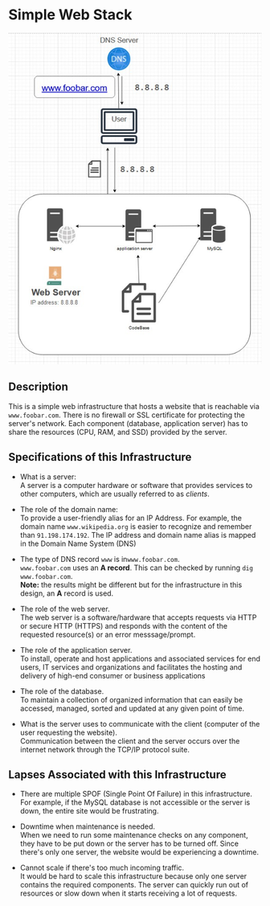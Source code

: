 # Simple Web Stack

![Image of a simple web stack](0-simple_web_stack.jpg)


## Description

This is a simple web infrastructure that hosts a website that is reachable via `www.foobar.com`. There is no firewall or SSL certificate for protecting the server's network. Each component (database, application server) has to share the resources (CPU, RAM, and SSD) provided by the server.

## Specifications of this Infrastructure

+ What is a server:<br/>A server is a computer hardware or software that provides services to other computers, which are usually referred to as *clients*.

+ The role of the domain name:<br/>To provide a user-friendly alias for an IP Address. For example, the domain name `www.wikipedia.org` is easier to recognize and remember than `91.198.174.192`. The IP address and domain name alias is mapped in the Domain Name System (DNS)

+ The type of DNS record `www` is in`www.foobar.com`.<br/>`www.foobar.com` uses an **A record**. This can be checked by running `dig www.foobar.com`.<br/>**Note:** the results might be different but for the infrastructure in this design, an **A** record is used.<br/>

+ The role of the web server.<br/>The web server is a software/hardware that accepts requests via HTTP or secure HTTP (HTTPS) and responds with the content of the requested resource(s) or an error messsage/prompt.

+ The role of the application server.<br/>To install, operate and host applications and associated services for end users, IT services and organizations and facilitates the hosting and delivery of high-end consumer or business applications

+ The role of the database.<br/>To maintain a collection of organized information that can easily be accessed, managed, sorted and updated at any given point of time.

+ What is the server uses to communicate with the client (computer of the user requesting the website).<br/>Communication between the client and the server occurs over the internet network through the TCP/IP protocol suite.

## Lapses Associated with this Infrastructure

+ There are multiple SPOF (Single Point Of Failure) in this infrastructure.<br/>For example, if the MySQL database
is not accessible or the server is down, the entire site would be frustrating.

+ Downtime when maintenance is needed.<br/>When we need to run some maintenance checks on any component, they have to be put down or the server has to be turned off. Since there's only one server, the website would be experiencing a downtime.

+ Cannot scale if there's too much incoming traffic.<br/>It would be hard to scale this infrastructure because only one server contains the required components. The server can quickly run out of resources or slow down when it starts receiving a lot of requests.
